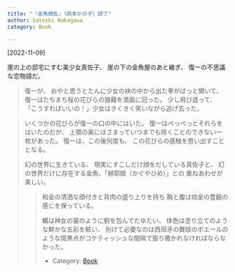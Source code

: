 ```yaml
---
title: "『金魚繚乱』（岡本かの子）読了"
author: Satoshi Nakagawa
category: Book

---
```


[2022-11-09]  
 
崖の上の邸宅にすむ美少女真佐子、
崖の下の金魚屋のあと継ぎ、
復一の不思議な恋物語だ。

<BLOCKQUOTE>
 復一が、
おやと思うとたんに少女の袂の中から出た拳がぱっと開いて、
復一はたちまち桜の花びらの狼藉を満面に冠った。
少し飛び退って、
「こうすればいいの！」少女はきくきく笑いながら逃げ去った。
</BLOCKQOUTE>

 いくつかの花びらが復一の口の中にはいた。
復一はぺっぺっとそれらをはいたのだが、
上顎の奥にはさまっていつまでも除くことのできない一枚があった。
復一は、この後何度も、
この花びらの感触を思い出すこととなる。

 幻の世界に生きている、
現実にすこしだけ顔をだしている真佐子と、
幻の世界だけに存在する金魚、「赫耶姫（かぐやひめ）」との
重ねあわせが美しい。

<BLOCKQUOTE>
 和金の清洒な顔付きと背肉の盛り上りを持ち
胸と腹は琉金の豊饒の感じを保っている。

 鰭は神女の裳のように胴を包んでたゆたい、
体色は塗り立てのような鮮かな五彩を粧い、
別けて必要なのは西班牙の舞妓のボエールのような斑黒点がコケティッシュな間隔で振り撒かれなければならなかった。
</BLOCKQOUTE>

- Category: [Book](categories.html#Book)

